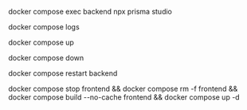 docker compose exec backend npx prisma studio

docker compose logs 

docker compose up

docker compose down

docker compose restart backend

docker compose stop frontend && docker compose rm -f frontend && docker compose build --no-cache frontend && docker compose up -d